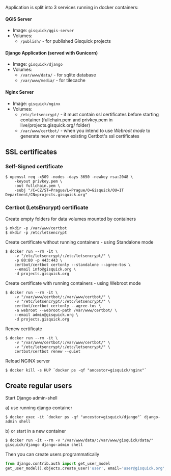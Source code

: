 Application is split into 3 services running in docker containers:

#### QGIS Server
* Image: `gisquick/qgis-server`
* Volumes:
  - `/publish/` - for published Gisquick projects

#### Django Application (served with Gunicorn)
* Image: `gisquick/django`
* Volumes:
  - `/var/www/data/` - for sqlite database
  - `/var/www/media/` - for tilecache

#### Nginx Server
* Image: `gisquick/nginx`
* Volumes:
  - `/etc/letsencrypt/` - it must contain ssl certificates before starting container (fullchain.pem and privkey.pem in live/projects.gisquick.org/ folder)
  - `/var/www/certbot/` - when you intend to use *Webroot mode* to generate new or renew existing Certbot's ssl certificates


## SSL certificates

### Self-Signed certificate


```
$ openssl req -x509 -nodes -days 3650 -newkey rsa:2048 \
    -keyout privkey.pem \
    -out fullchain.pem \
    -subj "/C=CZ/ST=Prague/L=Prague/O=Gisquick/OU=IT Department/CN=projects.gisquick.org"
```


### Certbot (LetsEncrypt) certificate


Create empty folders for data volumes mounted by containers
```
$ mkdir -p /var/www/certbot
$ mkdir -p /etc/letsencrypt
```


Create certificate without running containers - using Standalone mode
```
$ docker run --rm -it \
    -v "/etc/letsencrypt/:/etc/letsencrypt/" \
    -p 80:80 -p 443:443 \
    certbot/certbot certonly --standalone --agree-tos \
    --email info@gisquick.org \
    -d projects.gisquick.org
```


Create certificate with running containers - using Webroot mode
```
$ docker run --rm -it \
    -v "/var/www/certbot/:/var/www/certbot/" \
    -v "/etc/letsencrypt/:/etc/letsencrypt/" \
    certbot/certbot certonly --agree-tos \
    -a webroot --webroot-path /var/www/certbot/ \
    --email admin@gisquick.org \
    -d projects.gisquick.org
```


Renew certificate
```
$ docker run --rm -it \
    -v "/var/www/certbot/:/var/www/certbot/" \
    -v "/etc/letsencrypt/:/etc/letsencrypt/" \
    certbot/certbot renew --quiet
```


Reload NGINX server
```
$ docker kill -s HUP `docker ps -qf "ancestor=gisquick/nginx"`
```



## Create regular users

Start Django admin-shell

a) use running django container
```
$ docker exec -it `docker ps -qf "ancestor=gisquick/django"` django-admin shell
```
b) or start in a new container
```
$ docker run -it --rm -v "/var/www/data/:/var/www/gisquick/data/" gisquick/django django-admin shell
```

Then you can create users programmatically
```python
from django.contrib.auth import get_user_model
get_user_model().objects.create_user('user', email='user@gisquick.org', password='user', first_name='User')
```

